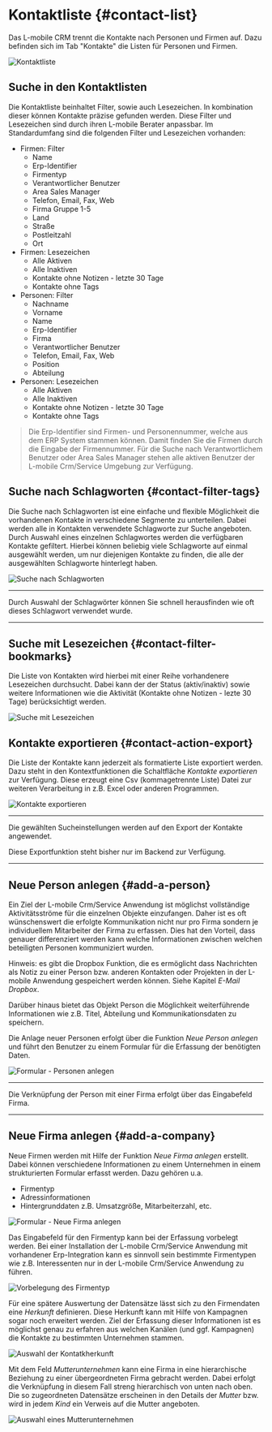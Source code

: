 # Kontaktliste {#contact-list}
Das L-mobile CRM trennt die Kontakte nach Personen und Firmen auf. Dazu befinden sich im Tab "Kontakte" die Listen für Personen und Firmen.

![Kontaktliste](img/contacts/contact_list.png "Kontaktliste")

## Suche in den Kontaktlisten

Die Kontaktliste beinhaltet Filter, sowie auch Lesezeichen. In kombination dieser können Kontakte präzise gefunden werden. Diese Filter und Lesezeichen sind durch ihren L-mobile Berater anpassbar.
Im Standardumfang sind die folgenden Filter und Lesezeichen vorhanden:

* Firmen: Filter
	- Name
	- Erp-Identifier
	- Firmentyp
	- Verantwortlicher Benutzer
	- Area Sales Manager
	- Telefon, Email, Fax, Web
	- Firma Gruppe 1-5
	- Land
	- Straße
	- Postleitzahl
	- Ort
* Firmen: Lesezeichen
	- Alle Aktiven
	- Alle Inaktiven
	- Kontakte ohne Notizen - letzte 30 Tage
	- Kontakte ohne Tags 
* Personen: Filter
	- Nachname
	- Vorname
	- Name
	- Erp-Identifier
	- Firma
	- Verantwortlicher Benutzer
	- Telefon, Email, Fax, Web
	- Position
	- Abteilung
* Personen: Lesezeichen
	- Alle Aktiven
	- Alle Inaktiven
	- Kontakte ohne Notizen - letzte 30 Tage
	- Kontakte ohne Tags 

> Die Erp-Identifier sind Firmen- und Personennummer, welche aus dem ERP System stammen können. Damit finden Sie die Firmen durch die Eingabe der Firmennummer.
Für die Suche nach Verantwortlichem Benutzer oder Area Sales Manager stehen alle aktiven Benutzer der L-mobile Crm/Service Umgebung zur Verfügung.

## Suche nach Schlagworten {#contact-filter-tags}
Die Suche nach Schlagworten ist eine einfache und flexible Möglichkeit die vorhandenen Kontakte in verschiedene Segmente zu unterteilen. Dabei werden alle in Kontakten verwendete Schlagworte zur Suche angeboten. Durch Auswahl eines einzelnen Schlagwortes werden die verfügbaren Kontakte gefiltert. Hierbei können beliebig viele Schlagworte auf einmal ausgewählt werden, um nur diejenigen Kontakte zu finden, die alle der ausgewählten Schlagworte hinterlegt haben.

![Suche nach Schlagworten](img/contacts/contact_list_tag_filter.png "Suchen nach Schlagworten")

----
Durch Auswahl der Schlagwörter können Sie schnell herausfinden wie oft dieses Schlagwort verwendet wurde.

----

## Suche mit Lesezeichen {#contact-filter-bookmarks}
Die Liste von Kontakten wird hierbei mit einer Reihe vorhandenere Lesezeichen durchsucht. Dabei kann der der Status (aktiv/inaktiv) sowie weitere Informationen wie die Aktivität (Kontakte ohne Notizen - lezte  30 Tage) berücksichtigt werden.

![Suche mit Lesezeichen](img/contacts/contact_list_bookmark_filter.png "Suche mit Lesezeichen")

## Kontakte exportieren {#contact-action-export}
Die Liste der Kontakte kann jederzeit als formatierte Liste exportiert werden. Dazu steht in den Kontextfunktionen die Schaltfläche _Kontakte exportieren_ zur Verfügung. Diese erzeugt eine Csv (kommagetrennte Liste) Datei zur weiteren Verarbeitung in z.B. Excel oder anderen Programmen.

![Kontakte exportieren](img/contacts/contact_list_action_export.png "Kontakte exportieren")

---
Die gewählten Sucheinstellungen werden auf den Export der Kontakte angewendet.

Diese Exportfunktion steht bisher nur im Backend zur Verfügung.

---

## Neue Person anlegen {#add-a-person}
Ein Ziel der L-mobile Crm/Service Anwendung ist möglichst vollständige Aktivitätsströme für die einzelnen Objekte einzufangen. Daher ist es oft wünschenswert die erfolgte Kommunikation nicht nur pro Firma sondern je individuellem Mitarbeiter der Firma zu erfassen. Dies hat den Vorteil, dass genauer differenziert werden kann welche Informationen zwischen welchen beteiligten Personen kommuniziert wurden.

Hinweis: es gibt die Dropbox Funktion, die es ermöglicht dass Nachrichten als Notiz zu einer Person bzw. anderen Kontakten oder Projekten in der L-mobile Anwendung gespeichert werden können. Siehe Kapitel *E-Mail Dropbox*.

Darüber hinaus bietet das Objekt Person die Möglichkeit weiterführende Informationen wie z.B. Titel, Abteilung und Kommunikationsdaten zu speichern.

Die Anlage neuer Personen erfolgt über die Funktion _Neue Person anlegen_ und führt den Benutzer zu einem Formular für die Erfassung der benötigten Daten.

![Formular - Personen anlegen](img/contacts/person_editor_body.png "Formular - Personen anlegen")

---
Die Verknüpfung der Person mit einer Firma erfolgt über das Eingabefeld Firma. 

---

## Neue Firma anlegen {#add-a-company}
Neue Firmen werden mit Hilfe der Funktion *Neue Firma anlegen* erstellt. Dabei können verschiedene Informationen zu einem Unternehmen in einem strukturierten Formular erfasst werden. Dazu gehören u.a.

- Firmentyp
- Adressinformationen
- Hintergrunddaten z.B. Umsatzgröße, Mitarbeiterzahl, etc.

![Formular - Neue Firma anlegen](img/contacts/company_editor_body.png "Formular - Neue Firma anlegen")

Das Eingabefeld für den Firmentyp kann bei der Erfassung vorbelegt werden. Bei einer Installation der L-mobile Crm/Service Anwendung mit vorhandener Erp-Integration kann es sinnvoll sein bestimmte Firmentypen wie z.B. Interessenten nur in der L-mobile Crm/Service Anwendung zu führen.

![Vorbelegung des Firmentyp](img/contacts/company_type.png "Vorbelegung des Firmentyp")

Für eine spätere Auswertung der Datensätze lässt sich zu den Firmendaten eine *Herkunft* definieren. Diese Herkunft kann mit Hilfe von Kampagnen sogar noch erweitert werden. Ziel der Erfassung dieser Informationen ist es möglichst genau zu erfahren aus welchen Kanälen (und ggf. Kampagnen) die Kontakte zu bestimmten Unternehmen stammen.

![Auswahl der Kontatkherkunft](img/contacts/contact_source.png "Auswahl der Kontatkherkunft")

Mit dem Feld *Mutterunternehmen* kann eine Firma in eine hierarchische Beziehung zu einer übergeordneten Firma gebracht werden. Dabei erfolgt die Verknüpfung in diesem Fall streng hierarchisch von unten nach oben. Die so zugeordneten Datensätze erscheinen in den Details der *Mutter* bzw. wird in jedem *Kind* ein Verweis auf die Mutter angeboten.

![Auswahl eines Mutterunternehmen](img/contacts/company_parent.png "Auswahl eines Mutterunternehmen")
